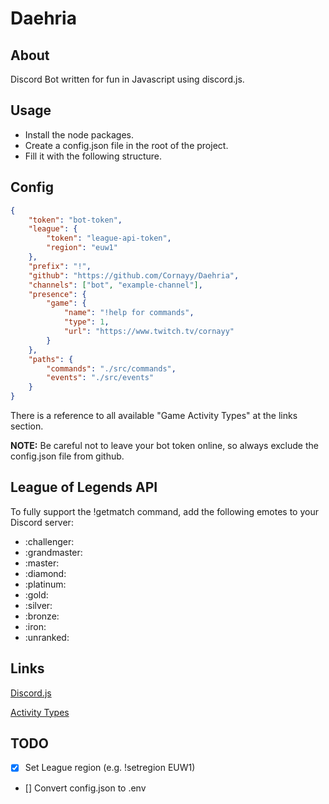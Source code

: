 # Daehria

## About
Discord Bot written for fun in Javascript using discord.js.

## Usage
* Install the node packages.
* Create a config.json file in the root of the project.
* Fill it with the following structure.

## Config
```json
{
    "token": "bot-token",
    "league": {
        "token": "league-api-token",
        "region": "euw1"
    },
    "prefix": "!",    
    "github": "https://github.com/Cornayy/Daehria",
    "channels": ["bot", "example-channel"],
    "presence": {
        "game": {
            "name": "!help for commands",
            "type": 1, 
            "url": "https://www.twitch.tv/cornayy"
        }
    },
    "paths": {
        "commands": "./src/commands",
        "events": "./src/events"
    }
}
```
There is a reference to all available "Game Activity Types" at the links section.

**NOTE:** Be careful not to leave your bot token online, so always exclude the config.json file from github.

## League of Legends API
To fully support the !getmatch command, add the following emotes to your Discord server:

* :challenger:
* :grandmaster:
* :master:
* :diamond:
* :platinum:
* :gold:
* :silver:
* :bronze:
* :iron:
* :unranked:

## Links

[Discord.js](https://discord.js.org)

[Activity Types](https://discord.js.org/#/docs/main/stable/typedef/ActivityType)

## TODO

- [x] Set League region (e.g. !setregion EUW1)
- [] Convert config.json to .env
